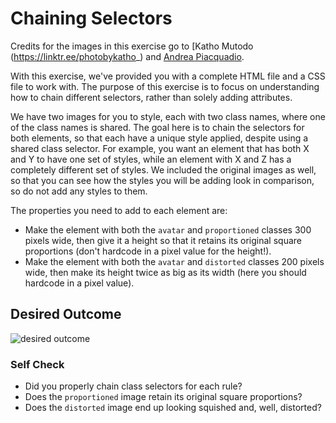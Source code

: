 # Chaining Selectors

Credits for the images in this exercise go to [Katho Mutodo
(https://linktr.ee/photobykatho_) and [Andrea Piacquadio](https://www.pexels.com/@olly?utm_content=attributionCopyText&utm_medium=referral&utm_source=pexels).


With this exercise, we've provided you with a complete HTML file and a CSS file to work with.
The purpose of this exercise is to focus on understanding how to chain different selectors,
rather than solely adding attributes.

We have two images for you to style, each with two class names, where one of
the class names is shared. The goal here is to chain the selectors for both elements,
so that each have a unique style applied, despite using a shared class selector.
For example, you want an element that has both X and Y to have one set of styles,
while an element with X and Z has a completely different set of styles.
We included the original images as well, so that you can see how the styles
you will be adding look in comparison, so do not add any styles to them.

The properties you need to add to each element are:

* Make the element with both the `avatar` and `proportioned` classes 300 pixels wide,
then give it a height so that it retains its original square proportions
(don't hardcode in a pixel value for the height!).
* Make the element with both the `avatar` and `distorted` classes 200 pixels wide,
then make its height twice as big as its width (here you should hardcode in a pixel value).

## Desired Outcome
![desired outcome](./desired-outcome.png)

### Self Check
- Did you properly chain class selectors for each rule?
- Does the `proportioned` image retain its original square proportions?
- Does the `distorted` image end up looking squished and, well, distorted?
